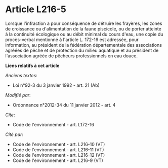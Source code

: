 # Article L216-5

Lorsque l'infraction a pour conséquence de détruire les frayères, les zones de croissance ou d'alimentation de la faune
piscicole, ou de porter atteinte à la continuité écologique ou au débit minimal du cours d'eau, une copie du procès-verbal
mentionné à l'article L. 172-16 est adressée, pour information, au président de la fédération départementale des associations
agréées de pêche et de protection du milieu aquatique et au président de l'association agréée de pêcheurs professionnels en
eau douce.

**Liens relatifs à cet article**

_Anciens textes_:

  - Loi n°92-3 du 3 janvier 1992 - art. 21 (Ab)

_Modifié par_:

  - Ordonnance n°2012-34 du 11 janvier 2012 - art. 4

_Cite_:

  - Code de l'environnement - art. L172-16

_Cité par_:

  - Code de l'environnement - art. L216-10 (VT)
  - Code de l'environnement - art. L216-11 (VT)
  - Code de l'environnement - art. L216-12 (VT)
  - Code de l'environnement - art. L216-9 (VT)
